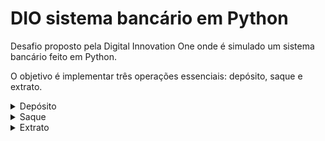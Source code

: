 # DIO sistema bancário em Python
Desafio proposto pela Digital Innovation One onde é simulado um sistema bancário feito em Python.


O objetivo é implementar três operações essenciais: depósito, saque e extrato.

<details>
    <summary>Depósito</summary>
        Deve ser possível depositar valores positivos para conta bancária
</details>
<details>
    <summary>Saque</summary>
        O sistema deve permitir 3 saques diários no valor máximo de R$500,00 por saque.
        Caso o usuário não tenha saldo em conta o sistema deve exibir uma mensagem informando que não será possível efetuar o saque por falta de saldo.
</details>
<details>
    <summary>Extrato</summary>
        Deve listar todos os depósitos e saques realizados na conta. No dim da listagem deve exibir o saldo atual da conta. Se o extrato estiver em branco exibir a mensagem. Não foram realizadas movimentações.
</details>

